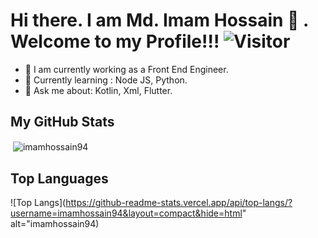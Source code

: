 # Hi there. I am Md. Imam Hossain 👋 . Welcome to my Profile!!!   ![Visitor](https://visitor-badge.laobi.icu/badge?page_id=imamhossain94.repoName)

- 🔭 I am currently working as a Front End Engineer.
- 🌱 Currently learning : Node JS, Python.
- 💬 Ask me about: Kotlin, Xml, Flutter.

## My GitHub Stats

<p>&nbsp;<img align="center" src="https://github-readme-stats.vercel.app/api?username=imamhossain94&show_icons=true" alt="imamhossain94" /></p>

## Top Languages
  
  ![Top Langs](https://github-readme-stats.vercel.app/api/top-langs/?username=imamhossain94&layout=compact&hide=html" alt="imamhossain94)
  
